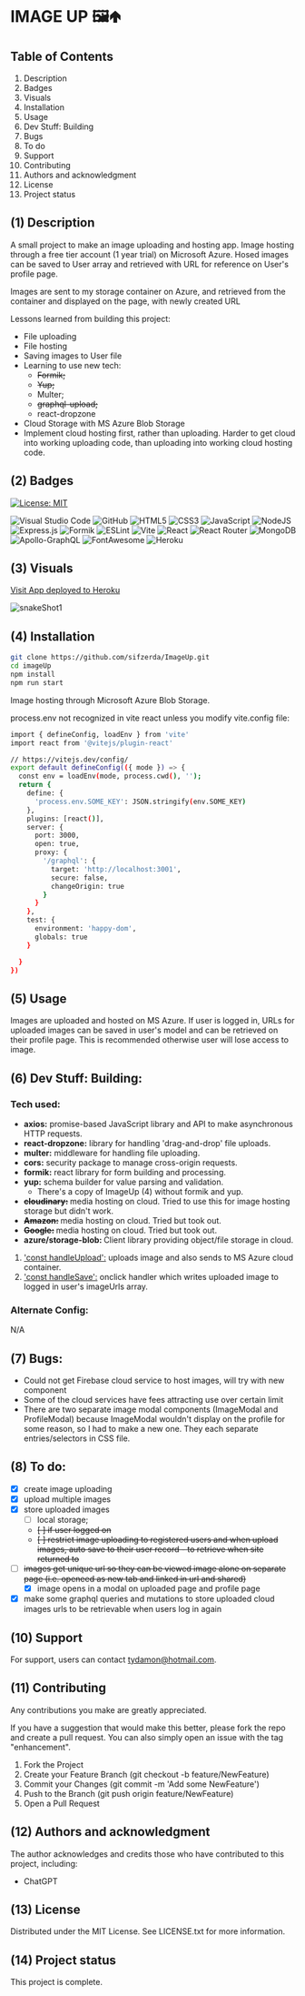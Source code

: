 # IMAGE UP 🖼️🢁

## Table of Contents

1. Description
2. Badges
3. Visuals
4. Installation
5. Usage
6. Dev Stuff: Building
7. Bugs 
8. To do
9.  Support
10. Contributing 
11. Authors and acknowledgment
12. License
13. Project status

## (1) Description

A small project to make an image uploading and hosting app. Image hosting through a free tier account (1 year trial) on Microsoft Azure. Hosed images can be saved to User array and retrieved with URL for reference on User's profile page.

Images are sent to my storage container on Azure, and retrieved from the container and displayed on the page, with newly created URL

Lessons learned from building this project:

- File uploading
- File hosting
- Saving images to User file
- Learning to use new tech:
  - ~~Formik;~~
  - ~~Yup;~~
  - Multer;
  - ~~graphql-upload;~~
  - react-dropzone
- Cloud Storage with MS Azure Blob Storage
- Implement cloud hosting first, rather than uploading. Harder to get cloud into working uploading code, than uploading into working cloud hosting code. 

## (2) Badges

[![License: MIT](https://img.shields.io/badge/License-MIT-yellow.svg)](https://opensource.org/licenses/MIT) 

![Visual Studio Code](https://img.shields.io/badge/Visual%20Studio%20Code-0078d7.svg?style=for-the-badge&logo=visual-studio-code&logoColor=white) 
![GitHub](https://img.shields.io/badge/github-%23121011.svg?style=for-the-badge&logo=github&logoColor=white) 
![HTML5](https://img.shields.io/badge/html5-%23E34F26.svg?style=for-the-badge&logo=html5&logoColor=white)
![CSS3](https://img.shields.io/badge/css3-%231572B6.svg?style=for-the-badge&logo=css3&logoColor=white)
![JavaScript](https://img.shields.io/badge/javascript-%23323330.svg?style=for-the-badge&logo=javascript&logoColor=%23F7DF1E) 
![NodeJS](https://img.shields.io/badge/node.js-6DA55F?style=for-the-badge&logo=node.js&logoColor=white)
![Express.js](https://img.shields.io/badge/express.js-%23404d59.svg?style=for-the-badge&logo=express&logoColor=%2361DAFB) 
![Formik](https://img.shields.io/badge/Formik-2563EB.svg?style=for-the-badge&logo=Formik&logoColor=white)
![ESLint](https://img.shields.io/badge/ESLint-4B3263?style=for-the-badge&logo=eslint&logoColor=white)
![Vite](https://img.shields.io/badge/vite-%23646CFF.svg?style=for-the-badge&logo=vite&logoColor=white) 
![React](https://img.shields.io/badge/react-%2320232a.svg?style=for-the-badge&logo=react&logoColor=%2361DAFB)
![React Router](https://img.shields.io/badge/React_Router-CA4245?style=for-the-badge&logo=react-router&logoColor=white) 
![MongoDB](https://img.shields.io/badge/MongoDB-%234ea94b.svg?style=for-the-badge&logo=mongodb&logoColor=white)
![Apollo-GraphQL](https://img.shields.io/badge/-ApolloGraphQL-311C87?style=for-the-badge&logo=apollo-graphql)
![FontAwesome](https://img.shields.io/badge/Font%20Awesome-538DD7.svg?style=for-the-badge&logo=Font-Awesome&logoColor=white) 
![Heroku](https://img.shields.io/badge/heroku-%23430098.svg?style=for-the-badge&logo=heroku&logoColor=white)

## (3) Visuals

[Visit App deployed to Heroku](https://snake-10-afd58bdf61b8.herokuapp.com/)

![snakeShot1](https://github.com/user-attachments/assets/f0c48cd9-b96a-4cf2-91d9-5d531c1137a3)

## (4) Installation

```bash
git clone https://github.com/sifzerda/ImageUp.git
cd imageUp
npm install
npm run start
```

Image hosting through Microsoft Azure Blob Storage.

process.env not recognized in vite react unless you modify vite.config file:

```bash
import { defineConfig, loadEnv } from 'vite'
import react from '@vitejs/plugin-react'

// https://vitejs.dev/config/
export default defineConfig(({ mode }) => {
  const env = loadEnv(mode, process.cwd(), '');
  return {
    define: {
      'process.env.SOME_KEY': JSON.stringify(env.SOME_KEY)
    },
    plugins: [react()],
    server: {
      port: 3000,
      open: true,
      proxy: {
        '/graphql': {
          target: 'http://localhost:3001',
          secure: false,
          changeOrigin: true
        }
      }
    }, 
    test: {
      environment: 'happy-dom',
      globals: true
    }

  }
})
```

## (5) Usage

Images are uploaded and hosted on MS Azure. If user is logged in, URLs for uploaded images can be saved in user's model and can be retrieved on their profile page. This is recommended otherwise user will lose access to image.

## (6) Dev Stuff: Building:

### Tech used:
- <strong>axios:</strong> promise-based JavaScript library and API to make asynchronous HTTP requests. 
- <strong>react-dropzone:</strong> library for handling 'drag-and-drop' file uploads.
- <strong>multer:</strong> middleware for handling file uploading.
- <strong>cors:</strong> security package to manage cross-origin requests.
- <strong>formik:</strong> react library for form building and processing.
- <strong>yup:</strong> schema builder for value parsing and validation. 
  - There's a copy of ImageUp (4) without formik and yup.
- <strong>~~cloudinary:~~ </strong>media hosting on cloud. Tried to use this for image hosting storage but didn't work. 
- <strong>~~Amazon:~~ </strong>media hosting on cloud. Tried but took out.
- <strong>~~Google:~~ </strong>media hosting on cloud. Tried but took out.
- <strong>azure/storage-blob: </strong> Client library providing object/file storage in cloud.

1. <u>'const handleUpload':</u> uploads image and also sends to MS Azure cloud container.
2. <u>'const handleSave':</u> onclick handler which writes uploaded image to logged in user's imageUrls array.

### Alternate Config:

N/A

## (7) Bugs: 

- Could not get Firebase cloud service to host images, will try with new component
- Some of the cloud services have fees attracting use over certain limit
- There are two separate image modal components (ImageModal and ProfileModal) because ImageModal wouldn't display on the profile for some reason, so I had to make a new one. They each separate entries/selectors in CSS file.

## (8) To do: 

- [x] create image uploading
- [x] upload multiple images
- [x] store uploaded images
  - [ ] local storage;
  - ~~[ ] if user logged on~~
  - ~~[ ] restrict image uploading to registered users and when upload images, auto save to their user record - to retrieve when site returned to~~
- [ ] ~~images get unique url so they can be viewed image alone on separate page (i.e. openeed as new tab and linked in url and shared)~~
  - [x] image opens in a modal on uploaded page and profile page 
- [x] make some graphql queries and mutations to store uploaded cloud images urls to be retrievable when users log in again

## (10) Support

For support, users can contact tydamon@hotmail.com.

## (11) Contributing

Any contributions you make are greatly appreciated.

If you have a suggestion that would make this better, please fork the repo and create a pull request. You can also simply open an issue with the tag "enhancement". 
1. Fork the Project
2. Create your Feature Branch (git checkout -b feature/NewFeature)
3. Commit your Changes (git commit -m 'Add some NewFeature')
4. Push to the Branch (git push origin feature/NewFeature)
5. Open a Pull Request

## (12) Authors and acknowledgment

The author acknowledges and credits those who have contributed to this project, including:

- ChatGPT

## (13) License

Distributed under the MIT License. See LICENSE.txt for more information.

## (14) Project status

This project is complete.


 
 